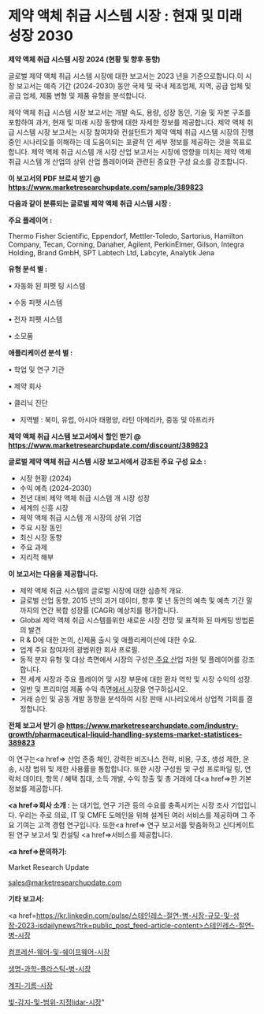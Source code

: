 # 제약 액체 취급 시스템 시장 : 현재 및 미래 성장 2030

<strong>제약 액체 취급 시스템 시장 2024 (현황 및 향후 동향)</strong>

글로벌 제약 액체 취급 시스템 시장에 대한 보고서는 2023 년을 기준으로합니다.이 시장 보고서는 예측 기간 (2024-2030) 동안 국제 및 국내 제조업체, 지역, 공급 업체 및 공급 업체, 제품 변형 및 제품 유형을 분석합니다.

제약 액체 취급 시스템 시장 보고서는 개발 속도, 용량, 성장 동인, 기술 및 자본 구조를 포함하여 과거, 현재 및 미래 시장 동향에 대한 자세한 정보를 제공합니다. 제약 액체 취급 시스템 시장 보고서는 시장 참여자와 컨설턴트가 제약 액체 취급 시스템 시장의 진행중인 시나리오를 이해하는 데 도움이되는 포괄적 인 세부 정보를 제공하는 것을 목표로합니다. 제약 액체 취급 시스템 개 시장 산업 보고서는 시장에 영향을 미치는 제약 액체 취급 시스템 개 산업의 상위 산업 플레이어와 관련된 중요한 구성 요소를 강조합니다.



<strong>이 보고서의 PDF 브로셔 받기 @ <a href=https://www.marketresearchupdate.com/sample/389823>https://www.marketresearchupdate.com/sample/389823</a></strong>



<strong>다음과 같이 분류되는 글로벌 제약 액체 취급 시스템 시장 :</strong>



<strong>주요 플레이어 :</strong>

Thermo Fisher Scientific, Eppendorf, Mettler-Toledo, Sartorius, Hamilton Company, Tecan, Corning, Danaher, Agilent, PerkinElmer, Gilson, Integra Holding, Brand GmbH, SPT Labtech Ltd, Labcyte, Analytik Jena



<strong>유형 분석 별 :</strong>

• 자동화 된 피펫 팅 시스템

• 수동 피펫 시스템

• 전자 피펫 시스템

• 소모품



<strong>애플리케이션 분석 별 :</strong>

• 학업 및 연구 기관

• 제약 회사

• 클리닉 진단

<ul>
  <li>지역별 : 북미, 유럽, 아시아 태평양, 라틴 아메리카, 중동 및 아프리카</li>
</ul>


<strong>제약 액체 취급 시스템 보고서에서 할인 받기 @ <a href=https://www.marketresearchupdate.com/discount/389823>https://www.marketresearchupdate.com/discount/389823</a></strong>



<strong>글로벌 제약 액체 취급 시스템 시장 보고서에서 강조된 주요 구성 요소 :</strong>
<ul>
  <li>시장 현황 (2024)</li>
  <li>수익 예측 (2024-2030)</li>
  <li>전년 대비 제약 액체 취급 시스템 개 시장 성장</li>
  <li>세계의 신흥 시장</li>
  <li>제약 액체 취급 시스템 개 시장의 상위 기업</li>
  <li>주요 시장 동인</li>
  <li>최신 시장 동향</li>
  <li>주요 과제</li>
  <li>지리적 해부</li>
</ul>


<strong>이 보고서는 다음을 제공합니다.</strong>
<ul>
  <li>제약 액체 취급 시스템의 글로벌 시장에 대한 심층적 개요.</li>
  <li>글로벌 산업 동향, 2015 년의 과거 데이터, 향후 몇 년 동안의 예측 및 예측 기간 말까지의 연간 복합 성장률 (CAGR) 예상치를 평가합니다.</li>
  <li>Global 제약 액체 취급 시스템를위한 새로운 시장 전망 및 표적화 된 마케팅 방법론의 발견</li>
  <li>R &amp; D에 대한 논의, 신제품 출시 및 애플리케이션에 대한 수요.</li>
  <li>업계 주요 참여자의 광범위한 회사 프로필.</li>
  <li>동적 분자 유형 및 대상 측면에서 시장의 구성은<a href=> 주요 산</a>업 자원 및 플레이어를 강조합니다.</li>
  <li>전 세계 시장과 주요 플레이어 및 시장 부문에 대한 환자 역학 및 시장 수익의 성장.</li>
  <li>일반 및 프리미엄 제품 수익 측면<a href=>에서 시</a>장을 연구하십시오.</li>
  <li>거래 승인 및 공동 개발 동향을 분석하여 시장 판매 시나리오에서 상업적 기회를 결정합니다.</li>
</ul>



<strong>전체 보고서 받기 @ <a href=https://www.marketresearchupdate.com/industry-growth/pharmaceutical-liquid-handling-systems-market-statistices-389823>https://www.marketresearchupdate.com/industry-growth/pharmaceutical-liquid-handling-systems-market-statistices-389823</a></strong>

이 연구는<a href=> 산업 존중</a> 체인, 강력한 비즈니스 전략, 비용, 구조, 생성 제한, 운송, 시장 범위 및 제한 사용률을 통합합니다. 또한 시장 구성원 및 구성 프로파일 링, 연락처 데이터, 항목 / 혜택 침대, 소득 개발, 수익 창출 및 총 거래에 대<a href=>한 기본 </a>정보를 제공합니다.



<strong><a href=>회사 소</a>개 :</strong>
는 대기업, 연구 기관 등의 수요를 충족시키는 시장 조사 기업입니다. 우리는 주로 의료, IT 및 CMFE 도메인을 위해 설계된 여러 서비스를 제공하며 그 주요 기여는 고객 경험 연구입니다. 또한<a href=> 연구 보</a>고서를 맞춤화하고 신디케이트 된 연구 보고서 및 컨설팅 <a href=>서비스</a>를 제공합니다.



<strong><a href=>문의하기:</a></strong>

Market Research Update

sales@marketresearchupdate.com



<strong>기타 보고서:</strong>

<a href=https://kr.linkedin.com/pulse/스테인레스-절연-병-시장-규모-및-성장-2023-isdailynews?trk=public_post_feed-article-content>스테인레스-절연-병-시장</a>

<a href=https://www.linkedin.com/pulse/컴프레션-웨어-및-쉐이프웨어-시장-경쟁-분석-성장-잠재력-2029-dwd2f/>컴프레션-웨어-및-쉐이프웨어-시장</a>

<a href=https://www.linkedin.com/pulse/생명-과학-플라스틱-병-시장-세분화-연구-및-목표-고객2029년-tszwf/>생명-과학-플라스틱-병-시장</a>

<a href=https://www.linkedin.com/pulse/계피-기름-시장-현재-및-미래-성장-2029-isdailynews-uvgrf/>계피-기름-시장</a>

<a href=https://www.linkedin.com/pulse/빛-감지-및-범위-지정lidar-시장-세분화-연구-목표-고객2030년-isdailynews-cxfqf/>빛-감지-및-범위-지정lidar-시장</a>"

